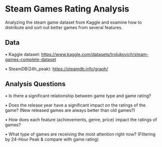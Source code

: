 
# Steam Games Rating Analysis

Analyzing the steam game dataset from Kaggle and examine how to distribute and sort out better games from several features.




## Data

• Kaggle dataset:
https://www.kaggle.com/datasets/trolukovich/steam-games-complete-dataset

• SteamDB(24h_peak):
https://steamdb.info/graph/
## Analysis Questions

• Is there a significant relationship between game type and game rating?

• Does the release year have a significant impact on the ratings of the game? (New released games are always better than old games?)

• How does each feature (achievements, genre, price) impact the ratings of games?

• What type of games are receiving the most attention right now? (Filtering by 24-Hour Peak & compare with game rating)
